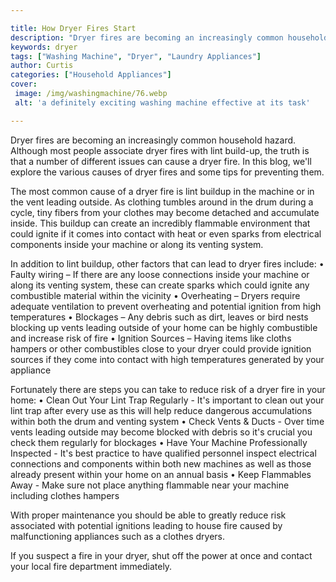 ```yaml
---

title: How Dryer Fires Start
description: "Dryer fires are becoming an increasingly common household hazard. Although most people associate dryer fires with lint build-up, t...learn more about it now"
keywords: dryer
tags: ["Washing Machine", "Dryer", "Laundry Appliances"]
author: Curtis
categories: ["Household Appliances"]
cover: 
 image: /img/washingmachine/76.webp
 alt: 'a definitely exciting washing machine effective at its task'

---
```


Dryer fires are becoming an increasingly common household hazard. Although most people associate dryer fires with lint build-up, the truth is that a number of different issues can cause a dryer fire. In this blog, we'll explore the various causes of dryer fires and some tips for preventing them. 

The most common cause of a dryer fire is lint buildup in the machine or in the vent leading outside. As clothing tumbles around in the drum during a cycle, tiny fibers from your clothes may become detached and accumulate inside. This buildup can create an incredibly flammable environment that could ignite if it comes into contact with heat or even sparks from electrical components inside your machine or along its venting system. 

In addition to lint buildup, other factors that can lead to dryer fires include: 
• Faulty wiring – If there are any loose connections inside your machine or along its venting system, these can create sparks which could ignite any combustible material within the vicinity 
• Overheating – Dryers require adequate ventilation to prevent overheating and potential ignition from high temperatures 
• Blockages – Any debris such as dirt, leaves or bird nests blocking up vents leading outside of your home can be highly combustible and increase risk of fire 
• Ignition Sources – Having items like cloths hampers or other combustibles close to your dryer could provide ignition sources if they come into contact with high temperatures generated by your appliance

Fortunately there are steps you can take to reduce risk of a dryer fire in your home: 
• Clean Out Your Lint Trap Regularly - It's important to clean out your lint trap after every use as this will help reduce dangerous accumulations within both the drum and venting system 
• Check Vents & Ducts - Over time vents leading outside may become blocked with debris so it's crucial you check them regularly for blockages • Have Your Machine Professionally Inspected - It's best practice to have qualified personnel inspect electrical connections and components within both new machines as well as those already present within your home on an annual basis 
• Keep Flammables Away - Make sure not place anything flammable near your machine including clothes hampers 

With proper maintenance you should be able to greatly reduce risk associated with potential ignitions leading to house fire caused by malfunctioning appliances such as a clothes dryers. 

If you suspect a fire in your dryer, shut off the power at once and contact your local fire department immediately.
